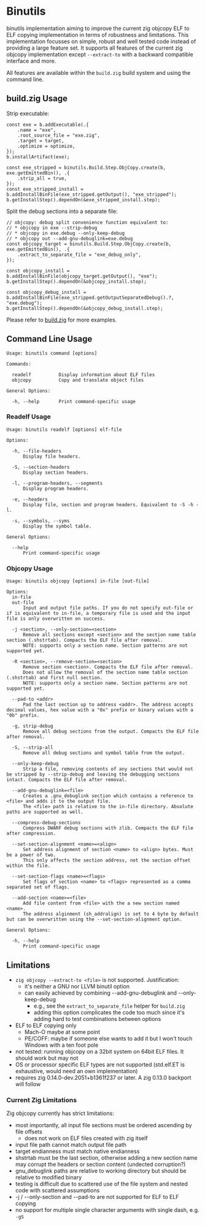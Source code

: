 # Binutils

binutils implementation aiming to improve the current zig objcopy ELF to ELF copying implementation in terms of robustness and limitations.
This implementation focusses on simple, robust and well tested code instead of providing a large feature set.
It supports all features of the current zig objcopy implementation except `--extract-to` with a backward compatible interface and more.

All features are available within the `build.zig` build system and using the command line.

## build.zig Usage

Strip executable:

```zig
const exe = b.addExecutable(.{
    .name = "exe",
    .root_source_file = "exe.zig",
    .target = target,
    .optimize = optimize,
});
b.installArtifact(exe);

const exe_stripped = binutils.Build.Step.ObjCopy.create(b, exe.getEmittedBin(), .{
    .strip_all = true,
});
const exe_stripped_install = b.addInstallBinFile(exe_stripped.getOutput(), "exe_stripped");
b.getInstallStep().dependOn(&exe_stripped_install.step);
```

Split the debug sections into a separate file:

```zig
// objcopy: debug split convenience function equivalent to:
// * objcopy in exe --strip-debug
// * objcopy in exe.debug --only-keep-debug
// * objcopy out --add-gnu-debuglink=exe.debug
const objcopy_target = binutils.Build.Step.ObjCopy.create(b, exe.getEmittedBin(), .{
    .extract_to_separate_file = "exe_debug_only",
});

const objcopy_install = b.addInstallBinFile(objcopy_target.getOutput(), "exe");
b.getInstallStep().dependOn(&objcopy_install.step);

const objcopy_debug_install = b.addInstallBinFile(exe_stripped.getOutputSeparatedDebug().?, "exe.debug");
b.getInstallStep().dependOn(&objcopy_debug_install.step);
```

Please refer to [build.zig](build.zig) for more examples.

## Command Line Usage

```
Usage: binutils command [options]

Commands:

  readelf          Display information about ELF files
  objcopy          Copy and translate object files

General Options:

  -h, --help       Print command-specific usage
```

### Readelf Usage

```
Usage: binutils readelf [options] elf-file

Options:

  -h, --file-headers
      Display file headers.

  -S, --section-headers
      Display section headers.

  -l, --program-headers, --segments
      Display program headers.

  -e, --headers
      Display file, section and program headers. Equivalent to -S -h -l.

  -s, --symbols, --syms
      Display the symbol table.

General Options:

  --help
      Print command-specific usage
```

### Objcopy Usage

```
Usage: binutils objcopy [options] in-file [out-file]

Options:
  in-file
  out-file
      Input and output file paths. If you do not specify out-file or if is equivalent to in-file, a temporary file is used and the input file is only overwritten on success.

  -j <section>, --only-section=<section>
      Remove all sections except <section> and the section name table section (.shstrtab). Compacts the ELF file after removal.
      NOTE: supports only a section name. Section patterns are not supported yet.

  -R <section>, --remove-section=<section>
      Remove section <section>. Compacts the ELF file after removal.
      Does not allow the removal of the section name table section (.shstrtab) and first null section.
      NOTE: supports only a section name. Section patterns are not supported yet.

  --pad-to <addr>
      Pad the last section up to address <addr>. The address accepts decimal values, hex value with a "0x" prefix or binary values with a "0b" prefix.

  -g, strip-debug
      Remove all debug sections from the output. Compacts the ELF file after removal.

  -S, --strip-all
      Remove all debug sections and symbol table from the output.

  --only-keep-debug
      Strip a file, removing contents of any sections that would not be stripped by --strip-debug and leaving the debugging sections intact. Compacts the ELF file after removal.

  --add-gnu-debuglink=<file>
      Creates a .gnu_debuglink section which contains a reference to <file> and adds it to the output file.
      The <file> path is relative to the in-file directory. Absolute paths are supported as well.

  --compress-debug-sections
      Compress DWARF debug sections with zlib. Compacts the ELF file after compression.

  --set-section-alignment <name>=<align>
      Set address alignment of section <name> to <align> bytes. Must be a power of two.
      This only affects the section address, not the section offset within the file.

  --set-section-flags <name>=<flags>
      Set flags of section <name> to <flags> represented as a comma separated set of flags.

  --add-section <name>=<file>
      Add file content from <file> with the a new section named <name>.
      The address alginment (sh_addralign) is set to 4 byte by default but can be overwritten using the --set-section-alignment option.

General Options:

  -h, --help
      Print command-specific usage
```

## Limitations

* `zig objcopy --extract-to <file>` is not supported. Justification:
    * it's neither a GNU nor LLVM binutil option
    * can easily achieved by combining --add-gnu-debuglink and --only-keep-debug
        * e.g., see the `extract_to_separate_file` helper for `build.zig`
        * adding this option complicates the code too much since it's adding hard to test combinations between options
* ELF to ELF copying only
    * Mach-O maybe at some point
    * PE/COFF: maybe if someone else wants to add it but I won't touch Windows with a ten foot pole
* not tested: running objcopy on a 32bit system on 64bit ELF files. It should work but may not
* OS or processor specific ELF types are not supported (std.elf.ET is exhaustive, would need an own implementation)
* requires zig 0.14.0-dev.2051+b1361f237 or later. A zig 0.13.0 backport will follow

### Current Zig Limitations

Zig objcopy currently has strict limitations:

* most importantly, all input file sections must be ordered ascending by file offsets
    * does not work on ELF files created with zig itself
* input file path cannot match output file path
* target endianness must match native endianness
* shstrtab must be the last section, otherwise adding a new section name may corrupt the headers or section content (undected corruption?)
* gnu_debuglink paths are relative to working directory but should be relative to modified binary
* testing is difficult due to scattered use of the file system and nested code with scattered assumptions
* -j / --only-section and --pad-to are not supported for ELF to ELF copying
* no support for multiple single character arguments with single dash, e.g. `-gS`

